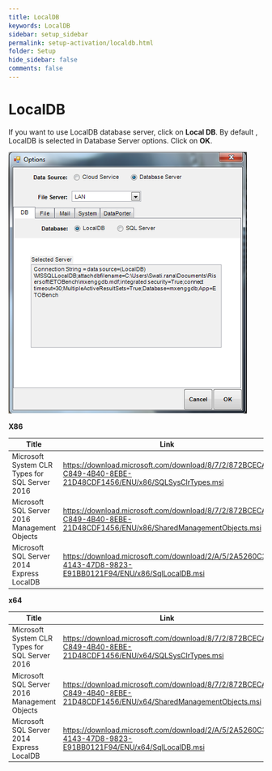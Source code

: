 ```yaml
---
title: LocalDB
keywords: LocalDB
sidebar: setup_sidebar
permalink: setup-activation/localdb.html
folder: Setup
hide_sidebar: false
comments: false
---
```


# LocalDB

If you want to use LocalDB database server, click on **Local DB**. By default , LocalDB is selected in Database Server options. Click on **OK**.

![](/images/localdb.png)

**X86**

| Title     | Link |
| ----------- | ----------- |
| Microsoft System CLR Types for SQL Server 2016   | https://download.microsoft.com/download/8/7/2/872BCECA-C849-4B40-8EBE-21D48CDF1456/ENU/x86/SQLSysClrTypes.msi     |
| Microsoft SQL Server 2016 Management Objects  | https://download.microsoft.com/download/8/7/2/872BCECA-C849-4B40-8EBE-21D48CDF1456/ENU/x86/SharedManagementObjects.msi    |
| Microsoft SQL Server 2014 Express LocalDB  | https://download.microsoft.com/download/2/A/5/2A5260C3-4143-47D8-9823-E91BB0121F94/ENU/x86/SqlLocalDB.msi   |

**x64**

| Title     | Link |
| ----------- | ----------- |
| Microsoft System CLR Types for SQL Server 2016   | https://download.microsoft.com/download/8/7/2/872BCECA-C849-4B40-8EBE-21D48CDF1456/ENU/x64/SQLSysClrTypes.msi     |
| Microsoft SQL Server 2016 Management Objects  | https://download.microsoft.com/download/8/7/2/872BCECA-C849-4B40-8EBE-21D48CDF1456/ENU/x64/SharedManagementObjects.msi   |
| Microsoft SQL Server 2014 Express LocalDB  | https://download.microsoft.com/download/2/A/5/2A5260C3-4143-47D8-9823-E91BB0121F94/ENU/x64/SqlLocalDB.msi  |
